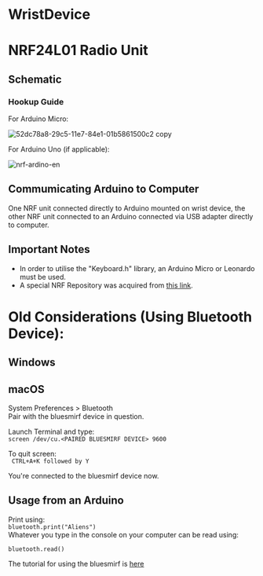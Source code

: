 # WristDevice
# NRF24L01 Radio Unit
## Schematic
### Hookup Guide
For Arduino Micro:

![52dc78a8-29c5-11e7-84e1-01b5861500c2 copy](https://cloud.githubusercontent.com/assets/25937243/25404964/b31d8978-29cf-11e7-8943-8ac87f0d64cf.png)

For Arduino Uno (if applicable):

![nrf-ardino-en](https://cloud.githubusercontent.com/assets/25937243/25401966/52dc78a8-29c5-11e7-84e1-01b5861500c2.png)

## Commumicating Arduino to Computer
One NRF unit connected directly to Arduino mounted on wrist device, the other NRF unit connected to an Arduino connected via USB adapter directly to computer.

## Important Notes
- In order to utilise the "Keyboard.h" library, an Arduino Micro or Leonardo must be used. 
- A special NRF Repository was acquired from [this link](https://github.com/nRF24/RF24).



# Old Considerations (Using Bluetooth Device):
## Windows

## macOS

System Preferences > Bluetooth  
Pair with the bluesmirf device in question.

Launch Terminal and type:  
`screen /dev/cu.<PAIRED BLUESMIRF DEVICE> 9600`   

To quit screen:  
` CTRL+A+K followed by Y`

You're connected to the bluesmirf device now. 

## Usage from an Arduino
Print using:  
`bluetooth.print("Aliens")`  
Whatever you type in the console on your computer can be read using:

`bluetooth.read()`

The tutorial for using the bluesmirf is [here](https://learn.sparkfun.com/tutorials/using-the-bluesmirf)
